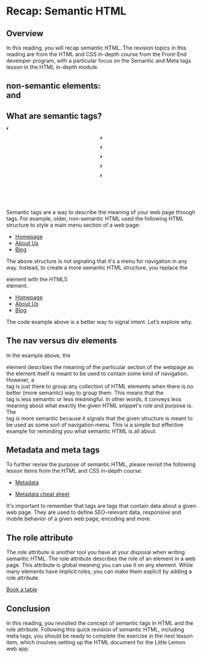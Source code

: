 # Recap: Semantic HTML
## Overview
 In this reading, you will recap semantic HTML. The revision topics in this reading are from the HTML and CSS in-depth course from the Front-End developer program, with a particular focus on the Semantic and Meta tags lesson in the HTML in-depth module.

## non-semantic elements: <div> and <span>
## What are semantic tags? <nav>, <header>, <footer>,<main>,<section>,<aside>,<article>

Semantic tags are a way to describe the meaning of your web page through tags. For example, older, non-semantic HTML used the following HTML structure to style a main menu section of a web page:


<div>    
  <ul>
    <li><a href="/home">Homepage</a></li>        
    <li><a href="/about">About Us</a></li>
    <li><a href="/blog">Blog</a></li>  
  </ul>
</div>

The above structure is not signaling that it's a menu for navigation in any way. Instead, to create a more semantic HTML structure, you replace the <div> element with the HTML5 <nav> element.

<nav>    
  <ul>
    <li><a href="/home">Homepage</a></li>        
    <li><a href="/about">About Us</a></li>
    <li><a href="/blog">Blog</a></li>  
  </ul>
</nav>

The code example above is a better way to signal intent. Let’s explore why.

## The nav versus div elements
In the example above, the <nav> element describes the meaning of the particular section of the webpage as the element itself is meant to be used to contain some kind of navigation. However, a <div> tag is just there to group any collection of HTML elements when there is no better (more semantic) way to group them. This means that the <div> tag is less semantic or less meaningful. In other words, it conveys less meaning about what exactly the given HTML snippet's role and purpose is. The <nav> tag is more semantic because it signals that the given structure is meant to be used as some sort of navigation menu. This is a simple but effective example for reminding you what semantic HTML is all about.

## Metadata and meta tags
To further revise the purpose of semantic HTML, please revisit the following lesson items from the HTML and CSS in-depth course:

- [Metadata](https://www.coursera.org/learn/html-and-css-in-depth/lecture/EeFw9/metadata)

- [Metadata cheat sheet](https://www.coursera.org/learn/html-and-css-in-depth/supplement/8QDS1/metadata-cheat-sheet)

It's important to remember that <meta> tags are tags that contain data about a given web page. They are used to define SEO-relevant data, responsive and mobile behavior of a given web page, encoding and more.

## The role attribute
The role attribute is another tool you have at your disposal when writing semantic HTML. The role attribute describes the role of an element in a web page. This attribute is global meaning you can use it on any element. While many elements have implicit roles, you can make them explicit by adding a role attribute.

  <a href="/book" role="button">Book a table</a>

## Conclusion
In this reading, you revisited the concept of semantic tags in HTML and the role attribute. Following this quick revision of semantic HTML, including meta tags, you should be ready to complete the exercise in the next lesson item, which involves setting up the HTML document for the Little Lemon web app.